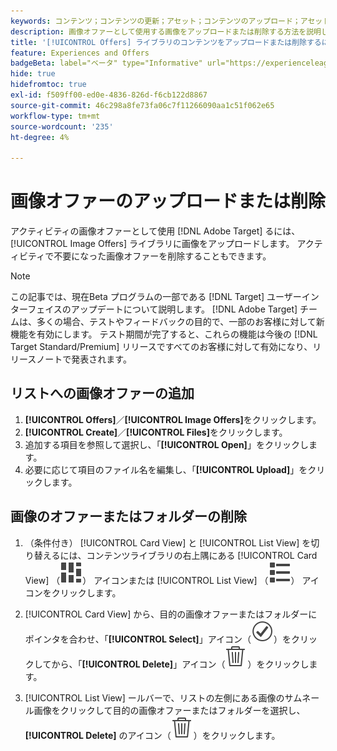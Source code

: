 ```yaml
---
keywords: コンテンツ；コンテンツの更新；アセット；コンテンツのアップロード；アセットのアップロード；コンテンツの削除
description: 画像オファーとして使用する画像をアップロードまたは削除する方法を説明します。
title: '[!UICONTROL Offers] ライブラリのコンテンツをアップロードまたは削除するにはどうすればよいですか？'
feature: Experiences and Offers
badgeBeta: label="ベータ" type="Informative" url="https://experienceleague.adobe.com/docs/target/using/introduction/intro.html?lang=ja#beta newtab=true" tooltip=" [!DNL Adobe Target] のベータ版機能とは"
hide: true
hidefromtoc: true
exl-id: f509ff00-ed0e-4836-826d-f6cb122d8867
source-git-commit: 46c298a8fe73fa06c7f11266090aa1c51f062e65
workflow-type: tm+mt
source-wordcount: '235'
ht-degree: 4%

---
```


# 画像オファーのアップロードまたは削除

アクティビティの画像オファーとして使用 [!DNL Adobe Target] るには、[!UICONTROL Image Offers] ライブラリに画像をアップロードします。 アクティビティで不要になった画像オファーを削除することもできます。

>[!NOTE]
>
>この記事では、現在Beta プログラムの一部である [!DNL Target] ユーザーインターフェイスのアップデートについて説明します。 [!DNL Adobe Target] チームは、多くの場合、テストやフィードバックの目的で、一部のお客様に対して新機能を有効にします。 テスト期間が完了すると、これらの機能は今後の [!DNL Target Standard/Premium] リリースですべてのお客様に対して有効になり、リリースノートで発表されます。

## リストへの画像オファーの追加

1. **[!UICONTROL Offers]**／**[!UICONTROL Image Offers]**&#x200B;をクリックします。
1. **[!UICONTROL Create]**／**[!UICONTROL Files]**&#x200B;をクリックします。
1. 追加する項目を参照して選択し、「**[!UICONTROL Open]**」をクリックします。
1. 必要に応じて項目のファイル名を編集し、「**[!UICONTROL Upload]**」をクリックします。

## 画像のオファーまたはフォルダーの削除

1. （条件付き） [!UICONTROL Card View] と [!UICONTROL List View] を切り替えるには、コンテンツライブラリの右上隅にある [!UICONTROL Card View] （![ カード表示アイコン ](/help/main/assets/icons/ViewCard.svg)） アイコンまたは [!UICONTROL List View] （![ リスト表示アイコン ](/help/main/assets/icons/ViewList.svg)） アイコンをクリックします。

1. [!UICONTROL Card View] から、目的の画像オファーまたはフォルダーにポインタを合わせ、「**[!UICONTROL Select]**」アイコン（![ アイコンを選択 ](/help/main/assets/icons/CheckmarkCircleOutline.svg)）をクリックしてから、「**[!UICONTROL Delete]**」アイコン（![ アイコンを削除 ](/help/main/assets/icons/DeleteOutline.svg)）をクリックします。

1. [!UICONTROL List View] ールバーで、リストの左側にある画像のサムネール画像をクリックして目的の画像オファーまたはフォルダーを選択し、**[!UICONTROL Delete]** のアイコン（![ 削除アイコン ](/help/main/assets/icons/DeleteOutline.svg)）をクリックします。
